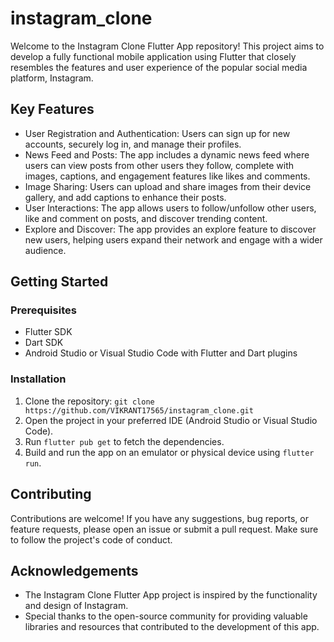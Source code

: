 # instagram_clone

Welcome to the Instagram Clone Flutter App repository! This project aims to develop a fully functional mobile application using Flutter that closely resembles the features and user experience of the popular social media platform, Instagram.

## Key Features

- User Registration and Authentication: Users can sign up for new accounts, securely log in, and manage their profiles.
- News Feed and Posts: The app includes a dynamic news feed where users can view posts from other users they follow, complete with images, captions, and engagement features like likes and comments.
- Image Sharing: Users can upload and share images from their device gallery, and add captions to enhance their posts.
- User Interactions: The app allows users to follow/unfollow other users, like and comment on posts, and discover trending content.
- Explore and Discover: The app provides an explore feature to discover new users, helping users expand their network and engage with a wider audience.

## Getting Started

### Prerequisites
- Flutter SDK
- Dart SDK
- Android Studio or Visual Studio Code with Flutter and Dart plugins

### Installation
1. Clone the repository: `git clone https://github.com/VIKRANT17565/instagram_clone.git`
2. Open the project in your preferred IDE (Android Studio or Visual Studio Code).
3. Run `flutter pub get` to fetch the dependencies.
4. Build and run the app on an emulator or physical device using `flutter run`.

## Contributing

Contributions are welcome! If you have any suggestions, bug reports, or feature requests, please open an issue or submit a pull request. Make sure to follow the project's code of conduct.


## Acknowledgements

- The Instagram Clone Flutter App project is inspired by the functionality and design of Instagram.
- Special thanks to the open-source community for providing valuable libraries and resources that contributed to the development of this app.

